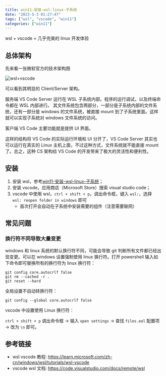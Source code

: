 ```yaml
---
title: win11-安装-wsl-linux-子系统
date: "2023-5-3 01:27:47"
tags: ["wsl", "vscode", "win11"]
categories: ["win11"]
---
```


wsl + vscode = 几乎完美的 linux 开发体验

## 总体架构

先来看一张微软官方的技术架构图

![wsl+vscode](https://code.visualstudio.com/assets/docs/remote/wsl/architecture-wsl.png)

可以看到其明显的 Client/Server 架构。

服务端 VS Code Server 运行在 WSL 子系统内部。程序的运行调试，以及终端命令都在 WSL 内部进行。
其文件系统包含两部分，一部分是子系统内部的文件系统，还有一部分是 windows 的文件系统，被直接 mount 到了子系统里面。这样就可以实现子系统对 windows 文件系统的访问。

客户端 VS Code 主要功能就是提供 UI 界面。

这样的结构将 VS Code 的实际运行环境和 UI 分开了，VS Code Server 其实也可以运行在真实的 Linux 主机上面，不过这种方式，文件系统就不能直接 mount 了。总之，这种 CS 架构给 VS Code 的开发带来了极大的灵活性和便利性。

## 安装

1. 安装 wsl，参考[win11-安装-wsl-linux-子系统](win11-安装-wsl-linux-子系统.md)；
2. 安装 vscode，应用商店（Microsoft Store）搜索 visual studio code；
3. vscode 中使用 wsl，`ctrl + shift + p`，调出命令框，键入 `wsl:`，选择 `wsl: reopen folder in windows` 即可
    - 首次打开会自动在子系统中安装需要的组件（注意需要联网）

## 常见问题

### 换行符不同导致大量变更

windows 和 linux 系统的默认换行符不同，可能会导致 git 判断所有文件都已经出现变更。可以在 windows 设置强制使用 linux 换行符。打开 powershell 输入如下命令即可替换所有的换行符为 linux 换行符：

```shell
git config core.autocrlf false
git rm --cached -r .
git reset --hard
```

全局设置不自动转换行符：

```shell
git config --global core.autocrlf false
```

vscode 中设置使用 Linux 换行符：

`ctrl + shift + p` 调出命令框 -> 输入 `open settings` -> 查找 `files.eol` 配置项 -> 改为 `\n` 即可。

## 参考链接

- wsl vscode 教程: <https://learn.microsoft.com/zh-cn/windows/wsl/tutorials/wsl-vscode>
- vscode wsl 文档: <https://code.visualstudio.com/docs/remote/wsl>
